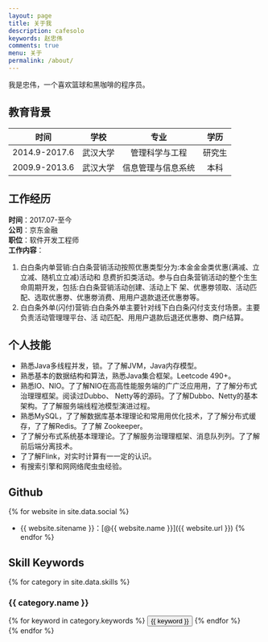```yaml
---
layout: page
title: 关于我
description: cafesolo
keywords: 赵忠伟
comments: true
menu: 关于
permalink: /about/
---
```


我是忠伟，一个喜欢篮球和黑咖啡的程序员。

## 教育背景

| 时间 | 学校 | 专业 | 学历 |
| :------: | :------: | :------: | :------: |
| 2014.9-2017.6 | 武汉大学 | 管理科学与工程 | 研究生 |
| 2009.9-2013.6 | 武汉大学 | 信息管理与信息系统 | 本科 |

##  工作经历
**时间**：2017.07-⾄今  
**公司**：京东⾦融  
**职位**：软件开发工程师  
**工作内容**：
1. ⽩白条内单营销:⽩白条营销活动按照优惠类型分为:本⾦金金类优惠(满减、⽴立减、随机⽴立减)活动和
 息费折扣类活动。参与⽩白条营销活动的整个⽣生命周期开发，包括:⽩白条营销活动创建、活动上下
 架、优惠劵领取、活动匹配、选取优惠劵、优惠劵消费、⽤用户退款退还优惠劵等。
2. ⽩白条外单(闪付)营销:⽩白条外单主要针对线下⽩白条闪付⽀支付场景。主要负责活动管理理平台、活
 动匹配、⽤用户退款后退还优惠劵、商户结算。

## 个人技能
* 熟悉Java多线程并发，锁。了了解JVM，Java内存模型。
* 熟悉基本的数据结构和算法，熟悉Java集合框架。Leetcode 490+。
* 熟悉IO、NIO。了了解NIO在⾼高性能服务端的⼴广泛应⽤用，了了解分布式治理理框架。阅读过Dubbo、
Netty等的源码。了了解Dubbo、Netty的基本架构。了了解服务端线程池模型演进过程。
* 熟悉MySQL，了了解数据库基本理理论和常⽤用优化技术，了了解分布式缓存，了了解Redis。了了解
Zookeeper。
* 了了解分布式系统基本理理论。了了解服务治理理框架、消息队列列。了了解前后端分离技术。
* 了了解Flink，对实时计算有⼀一定的认识。
* 有搜索引擎和⽹网络爬⾍虫经验。

## Github
{% for website in site.data.social %}
* {{ website.sitename }}：[@{{ website.name }}]({{ website.url }})
{% endfor %}

## Skill Keywords

{% for category in site.data.skills %}
### {{ category.name }}
<div class="btn-inline">
{% for keyword in category.keywords %}
<button class="btn btn-outline" type="button">{{ keyword }}</button>
{% endfor %}
</div>
{% endfor %}
